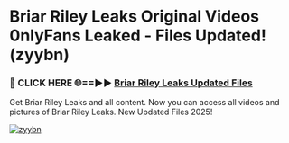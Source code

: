 # Briar Riley Leaks Original Videos 0nlyFans Leaked - Files Updated! (zyybn)

<h3>🔴 CLICK HERE 🌐==►► <a href="https://tinyurl.com/3hn5wdd3" rel="nofollow">Briar Riley Leaks Updated Files</a></h3>

Get Briar Riley Leaks and all content. Now you can access all videos and pictures of Briar Riley Leaks. New Updated Files 2025!

[![zyybn](https://i.imgur.com/4HnBqBT.gif)](https://tinyurl.com/3hn5wdd3)
